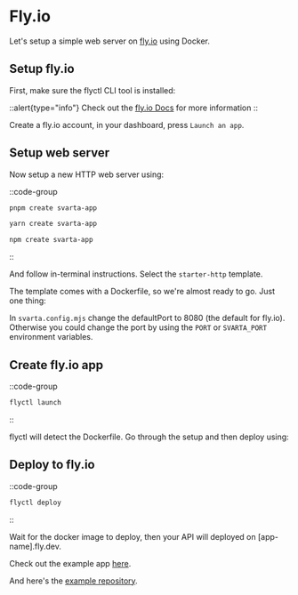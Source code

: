 # Fly.io

Let's setup a simple web server on [fly.io](https://fly.io/) using Docker.

## Setup fly.io

First, make sure the flyctl CLI tool is installed:

::alert{type="info"}
Check out the [fly.io Docs](https://fly.io/docs/hands-on/install-flyctl/) for more information
::

Create a fly.io account, in your dashboard, press `Launch an app`.

## Setup web server

Now setup a new HTTP web server using:

::code-group

```bash [pnpm]
pnpm create svarta-app
```

```bash [yarn]
yarn create svarta-app
```

```bash [npm]
npm create svarta-app
```

::

And follow in-terminal instructions. Select the `starter-http` template.

The template comes with a Dockerfile, so we're almost ready to go. Just one thing:

In `svarta.config.mjs` change the defaultPort to 8080 (the default for fly.io). Otherwise you could change the port by using the `PORT` or `SVARTA_PORT` environment variables.

## Create fly.io app

::code-group

```bash [terminal]
flyctl launch
```

::

flyctl will detect the Dockerfile. Go through the setup and then deploy using:

## Deploy to fly.io

::code-group

```bash [terminal]
flyctl deploy
```

::

Wait for the docker image to deploy, then your API will deployed on \[app-name\].fly.dev.

Check out the example app [here](https://hellosvarta.fly.dev/).

And here's the [example repository](https://github.com/svartajs/example-flyio-starter).
